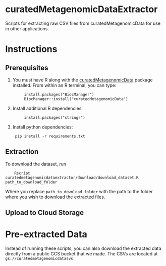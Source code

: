 # curatedMetagenomicDataExtractor
Scripts for extracting raw CSV files from curatedMetagenomicData for use in other applications.

# Instructions

## Prerequisites

1) You must have R along with the [curatedMetagenomicData](https://github.com/waldronlab/curatedMetagenomicData) package installed. From within an R terminal, you can type:
            
            install.packages("BiocManager")
            BiocManager::install("curatedMetagenomicData")

2) Install additional R dependencies:
   
            install.packages("stringr")

3) Install python dependencies:
   
        pip install -r requirements.txt

## Extraction

To download the dataset, run

        Rscript curatedmetagenomicdataextractor/download/download_dataset.R path_to_download_folder
    
Where you replace `path_to_download_folder` with the path to the folder where you wish to download the extracted files.


## Upload to Cloud Storage


# Pre-extracted Data
Instead of running these scripts, you can also download the extracted data directly from a public GCS bucket that we made. The CSVs are located at `gs://curatedmetagenomicdatasvs`